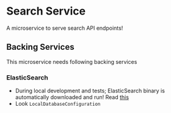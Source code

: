 # Search Service

A microservice to serve search API endpoints!

## Backing Services

This microservice needs following backing services

### ElasticSearch

- During local development and tests; ElasticSearch binary is automatically downloaded and run! Read [this](https://github.com/allegro/embedded-elasticsearch)
- Look `LocalDatabaseConfiguration`